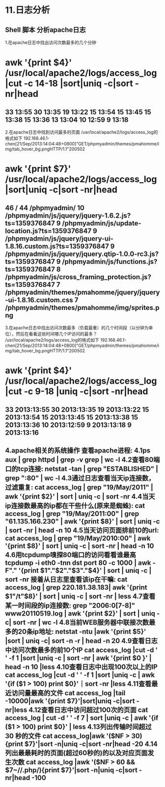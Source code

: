 # 11.日志分析

## Shell 脚本 分析apache日志

1.在apache日志中找出访问次数最多的几个分钟
# awk '{print $4}' /usr/local/apache2/logs/access_log|cut -c 14-18 |sort|uniq -c|sort -nr|head
33 13:55
30 13:35
19 13:22
15 13:54
15 13:45
15 13:38
15 13:36
13 13:04
10 12:59
9 13:18
---------------------------------------------------------------------------------------------------------------------
2.在apache日志中找到访问最多的页面
/usr/local/apache2/logs/access_log的格式如下
192.168.46.1-chen[21/Sep/2013:14:04:48+0800]"GET/phpmyadmin/themes/pmahomme/img/tab_hover_bg.pngHTTP/1.1"200502
# awk '{print $7}' /usr/local/apache2/logs/access_log |sort|uniq -c|sort -nr|head
46 /
44 /phpmyadmin/
10 /phpmyadmin/js/jquery/jquery-1.6.2.js?ts=1359376847
9 /phpmyadmin/js/update-location.js?ts=1359376847
9 /phpmyadmin/js/jquery/jquery-ui-1.8.16.custom.js?ts=1359376847
9 /phpmyadmin/js/jquery/jquery.qtip-1.0.0-rc3.js?ts=1359376847
9 /phpmyadmin/js/functions.js?ts=1359376847
8 /phpmyadmin/js/cross_framing_protection.js?ts=1359376847
7 /phpmyadmin/themes/pmahomme/jquery/jquery-ui-1.8.16.custom.css
7 /phpmyadmin/themes/pmahomme/img/sprites.png
---------------------------------------------------------------------------------------------------------------------
3.在apache日志中找出访问次数最多（负载最重）的几个时间段（以分钟为单位），然后在看看这些时间哪几个IP访问的最多？
/usr/local/apache2/logs/access_log的格式如下
192.168.46.1-chen[21/Sep/2013:14:04:48+0800]"GET/phpmyadmin/themes/pmahomme/img/tab_hover_bg.pngHTTP/1.1"200502
# awk '{print $4}' /usr/local/apache2/logs/access_log |cut -c  9-18 |uniq -c|sort -nr|head
33 2013:13:55
30 2013:13:35
19 2013:13:22
15 2013:13:54
15 2013:13:45
15 2013:13:38
15 2013:13:36
10 2013:12:59
9 2013:13:18
9 2013:13:16
---------------------------------------------------------------------------------------------------------------------
4.apache相关的系统操作
查看apache进程:
4.1ps aux | grep httpd | grep -v grep | wc -l
4.2查看80端口的tcp连接:
netstat -tan | grep "ESTABLISHED" | grep ":80" | wc -l
4.3通过日志查看当天ip连接数，过滤重复:
cat access_log | grep "19/May/2011" | awk '{print $2}' | sort | uniq -c | sort -nr
4.4当天ip连接数最高的ip都在干些什么(原来是蜘蛛):
cat access_log | grep "19/May/2011:00" | grep "61.135.166.230" | awk '{print $8}' | sort | uniq -c | sort -nr | head -n 10
4.5当天访问页面排前10的url:
cat access_log | grep "19/May/2010:00" | awk '{print $8}' | sort | uniq -c | sort -nr | head -n 10
4.6用tcpdump嗅探80端口的访问看看谁最高
tcpdump -i eth0 -tnn dst port 80 -c 1000 | awk -F"." '{print $1"."$2"."$3"."$4}' | sort | uniq -c | sort -nr
接着从日志里查看该ip在干嘛:
cat access_log | grep 220.181.38.183| awk '{print $1"/t"$8}' | sort | uniq -c | sort -nr | less
4.7查看某一时间段的ip连接数:
grep "2006:0[7-8]" www20110519.log | awk '{print $2}' | sort | uniq -c| sort -nr | wc -l
4.8当前WEB服务器中联接次数最多的20条ip地址:
netstat -ntu |awk '{print $5}' |sort | uniq -c| sort -n -r | head -n 20
4.9查看日志中访问次数最多的前10个IP
cat access_log |cut -d ' ' -f 1 |sort |uniq -c | sort -nr | awk '{print $0 }' | head -n 10 |less
4.10查看日志中出现100次以上的IP
cat access_log |cut -d ' ' -f 1 |sort |uniq -c | awk '{if ($1 > 100) print $0}'｜sort -nr |less
4.11查看最近访问量最高的文件
cat access_log |tail -10000|awk '{print $7}'|sort|uniq -c|sort -nr|less
4.12查看日志中访问超过100次的页面
cat access_log | cut -d ' ' -f 7 | sort |uniq -c | awk '{if ($1 > 100) print $0}' | less
4.13列出传输时间超过 30 秒的文件
cat access_log|awk '($NF > 30){print $7}'|sort -n|uniq -c|sort -nr|head -20
4.14列出最最耗时的页面(超过60秒的)的以及对应页面发生次数
cat access_log |awk '($NF > 60 && $7~//.php/){print $7}'|sort -n|uniq -c|sort -nr|head -100
---------------------------------------------------------------------------------------------------------------------

